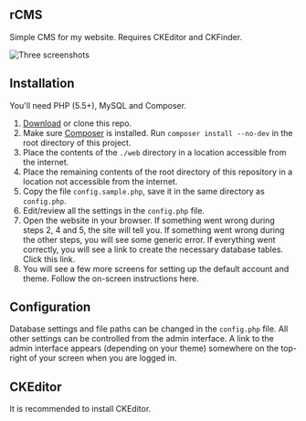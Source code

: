 ## rCMS

Simple CMS for my website. Requires CKEditor and CKFinder.

![Three screenshots](http://i.imgur.com/LZq5A78.png)

## Installation
You'll need PHP (5.5+), MySQL and Composer.

1. [Download][] or clone this repo.
2. Make sure [Composer][] is installed. Run `composer install --no-dev` in the root directory of this project.
2. Place the contents of the `./web` directory in a location accessible from the internet.
3. Place the remaining contents of the root directory of this repository in a location not accessible from the internet.
4. Copy the file `config.sample.php`, save it in the same directory as `config.php`.
5. Edit/review all the settings in the `config.php` file.
6. Open the website in your browser. If something went wrong during steps 2, 4
   and 5, the site will tell you. If something went wrong during the other
   steps, you will see some generic error. If everything went correctly, you
   will see a link to create the necessary database tables. Click this link.
7. You will see a few more screens for setting up the default account and theme.
   Follow the on-screen instructions here.

## Configuration
Database settings and file paths can be changed in the `config.php` file. All
other settings can be controlled from the admin interface. A link to the admin
interface appears (depending on your theme) somewhere on the top-right of your
screen when you are logged in.

## CKEditor
It is recommended to install CKEditor.

[Download]: https://github.com/rutgerkok/rCMS/archive/master.zip "Download source code"
[Composer]: https://getcomposer.org/
